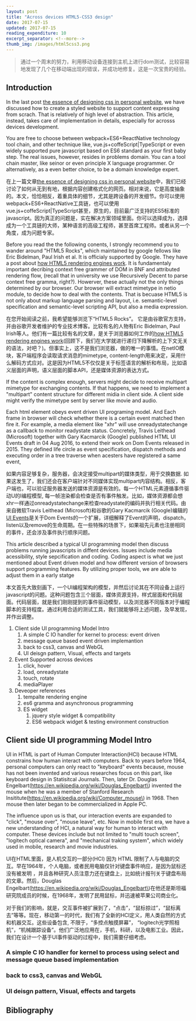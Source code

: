 ```yaml
---
layout: post
title: "Across devices HTML5-CSS3 design"
date: 2017-07-15
updated: 2017-07-15
reading_expenditure: 10
excerpt_separator: <!--more-->
thumb_img: /images/html5css3.png
---
```


> 通过一个周末的努力，利用移动设备连接到主机上进行dom测试，比较容易地发现了几个在移动端出现的错误，并成功地修复。这是一次宝贵的经验。
<!--more-->

## Introduction

In the last post [the essence of designing css in personal website](/blog/2017/04/15/css-design-essence), we have discussed how to create a styled website to support content expressing from scrach. That is relatively of high level of abstraction. This article, instead, takes care of implementation in details, especially for acrosss devices development. 

You are free to choose between webpack+ES6+ReactNative technology tool chain, and other technique like, vue.js+coffeScript\|TypeScript or even widely supported pure javascript based on ES6 standard as your first baby step. The real issues, however, resides in problems domain. You can a tool chain master, like seinor or even principle X language programmer. Or alternatively, as a even better choice, to be a domain knowledge expert.  

在上一篇文章[the essence of designing css in personal website](/blog/2017/04/15/css-design-essence)中，我们已经讨论了如何从无到有地，根据内容创建格式化的网页。相对来说，它是高度抽象的。本文，恰恰相反，着重具体的细节，尤其是跨设备的开发细节。你可以使用webpack+ES6+ReactNative工具链，也可以使用vue.js+coffeScript\|TypeScript甚至，原生的，目前最广泛支持的ES5标准的javascript。因为真正的问题是，实在解决方案领域里面。你可以选择成为，选择成为一个工具链的大师，某种语言的高级工程师，甚至首席工程师。或者从另一个角度，成为问题专家。

Before you read the the following conents, I strongly recommend you to wander around "HTML5 Rocks", which maintained by google fellows like Eric Bidelman, Paul Irish et al. It is officialy supported by Google. They have a post about [how HTML5 rendering engines work](https://www.html5rocks.com/en/tutorials/internals/howbrowserswork/). It is fundamentaly important decribing context free grammer of DOM in BNF and attributed rendering flow, \(recall that in university we use Recursively Decent to parse context free gramma, right?\). Howerver, these actually not the only things determined by our browser. Our browser will extract mimetype in netio module, to decide how to deal with the contents. That is becuase HTML5 is not only about markup language parsing and layout, i.e. semantic-level specification and semantic-level scripting API, but also a media expression.

在您开始阅读之前，我希望能够浏览下“HTML5 Rocks”。 它是由谷歌官方支持，并由谷歌开发者维护的专业技术博客。比较有名的人物有Eric Bidelman, Paul Irish等人。他们有一篇比较有名的文章，是关于浏览器如何工作的[how HTML5 rendering engines work](https://www.html5rocks.com/en/tutorials/internals/howbrowserswork/)\(回顾下，我们在大学就进行递归下降解析的上下文无关的语法，对吧？\)。但事实上，这不是我们浏览器，做的唯一的事情。在netIO模块，客户端程序会读取请求消息的mimetype, content-length用来决定，采用什么解码方式应对。这是因为HTML5不仅仅是关于标签语言的解析和布局，比如语义层面的声明，语义层面的脚本API，还是媒体资源的表达方式。

If the content is complex enough, servers might decide to receive multipart mimetype for exchanging contents. If that happens, we need to implement a "multipart" content structure for different midia in client side. A client side might verify the mimetype sent by server like movie and audio.

Each html element obeys event driven UI programing model. And Each frame in browser will check whether there is a certain event matched then fire it. For example, a media element like "xhr" will use onreadystatechange as a callback to monitor readystate status. Concretely, Travis Leithead \(Microsoft\) together with Gary Kacmarcik \(Google\) published HTML UI Events draft in 04 Aug 2016, to extend their work on Dom Events released in 2015. They defined life circle as event specification, dispatch methods and executing order in a tree traverse when acesters have registered a same event, 

如果内容足够复杂，服务器，会决定接受multipart的媒体类型，用于交换数据. 如果这发生了，我们还会在客户端针对不同媒体实现multipart内容结构。相反，客户端也，可以验证服务器发送的媒体资源是有效的。每一个HTML元素遵循事件驱动U的I编程模型, 每一帧渲染都会检查是否有事件触发。比如，媒体资源都会想xhr一样通过onreadystatechange来检查readystate的编码并执行相关代码。由来自微软Travis Leithead \(Microsoft\)和谷歌的Gary Kacmarcik \(Google\)编辑的[UI Events](https://www.w3.org/TR/uievents/)是关于Dom Events的一个扩展，详细解释了Event的声明，dispatch，listen以及remove的生命周期。在一些特殊的场景下，如果祖先元素也注册相同的事件，还会涉及事件执行顺序问题。

This article described a typical UI programming model then discuss problems running javascripts in diffent devices. Issues include media acessibility, style sepcification and coding. Coding aspect is what we just mentioned about Event driven model and how different version of browsers support programming features. By utilizing proper tools, we are able to adjust them in a early statge

本文首先大致刻画下，一个UI编程架构的模型，并然后讨论其在不同设备上运行javascript的问题。这种问题包含三个层面，媒体资源支持，样式层面和代码层面。代码层面，就是我们刚刚提到的事件驱动模型，以及浏览器不同版本对于编程脚本的支持程度。通过利用合适的测试工具，我们就能够将上述问题，及早发现，并作出调整。

1. Client side UI programming Model Intro
	1. A simple C IO handler for kernel to process: event driven
	2. message queue based event driven implemantion
	3. back to css3, canvas and WebGL
	4. UI deisgn pattern, Visual, effects and targets
2. Event Supported across devices
	1. click, hover
	2. load, onreadystate
	3. touch, rotate
	4. mediaPlayer
3. Deveoper references
	1. tempalte rendering engine
	2. es6 gramma and asynchronous programming
	3. ES widget
		1. jquery style widget \& compatibility
		2. ES6 webpack widget \& testing environment construction

## Client side UI programming Model Intro

UI in HTML is part of Human Computer Interaction\(HCI\) because HTML constrains how human interact with computers. Back to years before 1964, personal computers can only react to "keyboard" events because, mouse has not been invented and various researches focus on this part, like keyboard design in Statisitcal Journals. Then, later Dr. Douglas Engelbart\(https://en.wikipedia.org/wiki/Douglas_Engelbart\) invented the mouse when he was a member of Stanford Research Insititute\(https://en.wikipedia.org/wiki/Computer_mouse\) in 1968. Then mouse then later began to be commercialized in Apple PC. 

The influence upon us is that, our interaction events are expanded to "click", "mouse over", "mouse leave", etc. Now in mobile first era, we have a new understanding of HCI, a natural way for human to interact with computer. These devices include but not limited to "multi touch screen", "logitech optical camera", and "mechanical traking system", which widely used in mobile, research and movie industries. 

UI在HTML里面，是人机交互的一部分\(HCI\) 因为 HTML 限制了人与电脑的交互。早在1964年，个人电脑，或者民用电脑仅针对键盘事件响应，是因为鼠标还没有被发明 ，并且各种研究人员注意力还在键盘上，比如统计报刊关于键盘布局的文章。然后，Douglas Engelbart\(https://en.wikipedia.org/wiki/Douglas_Engelbart\)在他还是斯坦福研究院成员的时候，在1968年，发明了民用鼠标，并迅速被苹果公司商业化。

对于我们的影响，就是，交互事件被扩展到了，“点击”，“鼠标掠过”，“鼠标离去”等等。现在，移动第一的时代，我们有了全新的HCI定义，用人类自然的方式和机器交互。这些设备包含, 不限于，“多控点触摸屏幕”， “logitech光学照相机”，“机械跟踪设备”。他们广泛地应用在，手机，科研，以及电影工业。因此，我们在设计一个基于UI事件驱动的过程中，我们需要仔细考虑。

### A simple C IO handler for kernel to process using select and message queue based implementation



### back to css3, canvas and WebGL
### UI deisgn pattern, Visual, effects and targets

## Bibliography





